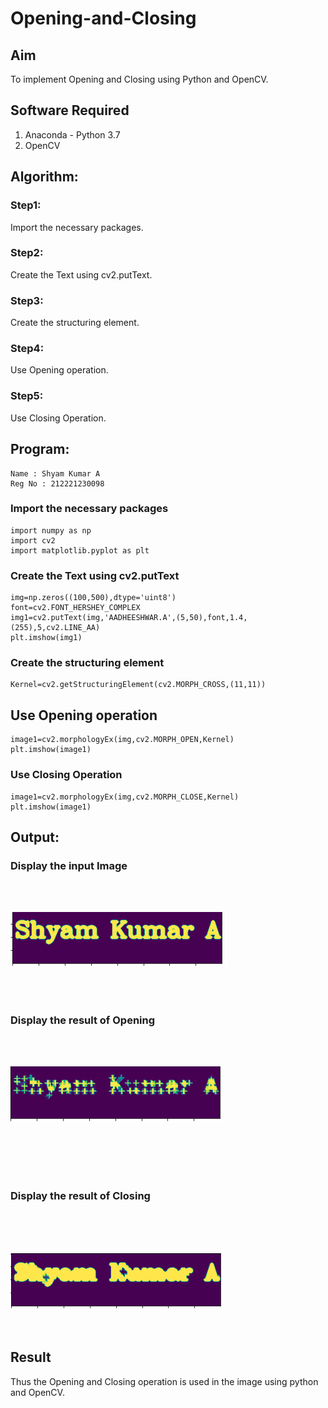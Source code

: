 # Opening-and-Closing

## Aim
To implement Opening and Closing using Python and OpenCV.

## Software Required
1. Anaconda - Python 3.7
2. OpenCV
## Algorithm:
### Step1:
Import the necessary packages.
<br>

### Step2:
Create the Text using cv2.putText.
<br>

### Step3:
Create the structuring element.
<br>

### Step4:
Use Opening operation.
<br>

### Step5:
Use Closing Operation.
<br>

 
## Program:
```
Name : Shyam Kumar A
Reg No : 212221230098
```
### Import the necessary packages
```
import numpy as np
import cv2
import matplotlib.pyplot as plt
```

### Create the Text using cv2.putText
```
img=np.zeros((100,500),dtype='uint8')
font=cv2.FONT_HERSHEY_COMPLEX
img1=cv2.putText(img,'AADHEESHWAR.A',(5,50),font,1.4,(255),5,cv2.LINE_AA)
plt.imshow(img1)
```
### Create the structuring element
```
Kernel=cv2.getStructuringElement(cv2.MORPH_CROSS,(11,11))
```
## Use Opening operation
```
image1=cv2.morphologyEx(img,cv2.MORPH_OPEN,Kernel)
plt.imshow(image1)
```

### Use Closing Operation
```
image1=cv2.morphologyEx(img,cv2.MORPH_CLOSE,Kernel)
plt.imshow(image1)
```


## Output:

### Display the input Image
<br>
<br>

![](IMG1.PNG)
<br>
<br>
<br>
<br>

### Display the result of Opening
<br>
<br>

![](IMG2.PNG)

<br>
<br>
<br>
<br>

### Display the result of Closing
<br>
<br>
<br>

![](IMG3.PNG)
<br>
<br>
<br>

## Result
Thus the Opening and Closing operation is used in the image using python and OpenCV.
